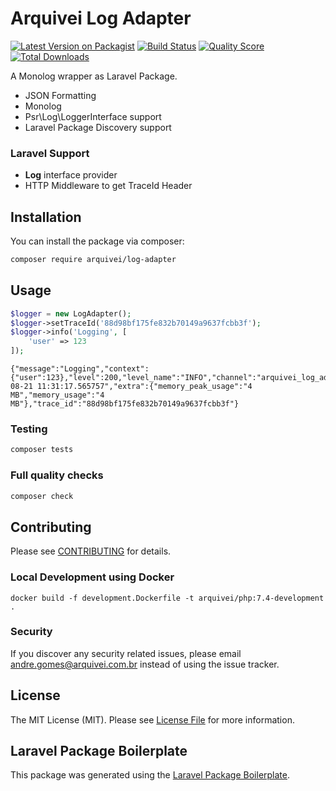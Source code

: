 # Arquivei Log Adapter

[![Latest Version on Packagist](https://img.shields.io/packagist/v/arquivei/log-adapter.svg?style=flat-square)](https://packagist.org/packages/arquivei/log-adapter)
[![Build Status](https://img.shields.io/travis/arquivei/log-adapter/master.svg?style=flat-square)](https://travis-ci.org/arquivei/log-adapter)
[![Quality Score](https://img.shields.io/scrutinizer/g/arquivei/log-adapter.svg?style=flat-square)](https://scrutinizer-ci.com/g/arquivei/log-adapter)
[![Total Downloads](https://img.shields.io/packagist/dt/arquivei/log-adapter.svg?style=flat-square)](https://packagist.org/packages/arquivei/log-adapter)

A Monolog wrapper as Laravel Package.

+ JSON Formatting
+ Monolog
+ Psr\Log\LoggerInterface support
+ Laravel Package Discovery support

### Laravel Support

+ **Log** interface provider
+ HTTP Middleware to get TraceId Header

## Installation

You can install the package via composer:

```bash
composer require arquivei/log-adapter
```

## Usage

``` php
$logger = new LogAdapter();
$logger->setTraceId('88d98bf175fe832b70149a9637fcbb3f');
$logger->info('Logging', [
    'user' => 123
]);
```

```text
{"message":"Logging","context":{"user":123},"level":200,"level_name":"INFO","channel":"arquivei_log_adapter","datetime":"2020-08-21 11:31:17.565757","extra":{"memory_peak_usage":"4 MB","memory_usage":"4 MB"},"trace_id":"88d98bf175fe832b70149a9637fcbb3f"}
```

### Testing

``` bash
composer tests
```

### Full quality checks

``` bash
composer check
```

## Contributing

Please see [CONTRIBUTING](CONTRIBUTING.md) for details.

### Local Development using Docker

```shell script
docker build -f development.Dockerfile -t arquivei/php:7.4-development .
```

### Security

If you discover any security related issues, please email andre.gomes@arquivei.com.br instead of using the issue tracker.

## License

The MIT License (MIT). Please see [License File](LICENSE.md) for more information.

## Laravel Package Boilerplate

This package was generated using the [Laravel Package Boilerplate](https://laravelpackageboilerplate.com).
